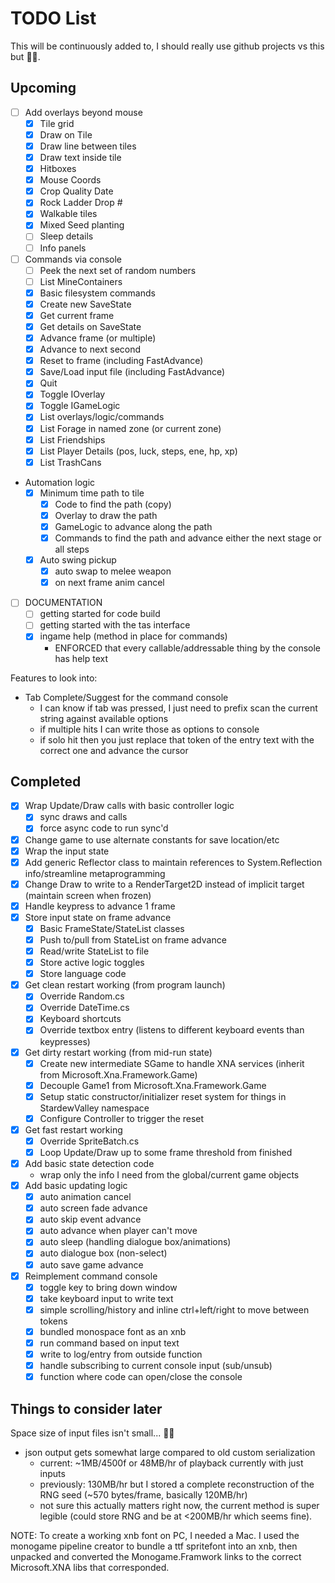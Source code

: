 # TODO List 

This will be continuously added to, I should really use github projects vs this but :man_shrugging:.

## Upcoming

- [ ] Add overlays beyond mouse
    - [X] Tile grid
    - [X] Draw on Tile
    - [X] Draw line between tiles
    - [X] Draw text inside tile
    - [X] Hitboxes
    - [X] Mouse Coords
    - [X] Crop Quality Date
    - [X] Rock Ladder Drop #
    - [X] Walkable tiles
    - [X] Mixed Seed planting
    - [ ] Sleep details
    - [ ] Info panels
- [ ] Commands via console
    - [ ] Peek the next set of random numbers
    - [ ] List MineContainers
    - [X] Basic filesystem commands
    - [X] Create new SaveState
    - [X] Get current frame
    - [X] Get details on SaveState
    - [X] Advance frame (or multiple)
    - [X] Advance to next second
    - [X] Reset to frame (including FastAdvance)
    - [X] Save/Load input file (including FastAdvance)
    - [X] Quit
    - [X] Toggle IOverlay
    - [X] Toggle IGameLogic
    - [X] List overlays/logic/commands
    - [X] List Forage in named zone (or current zone)
    - [X] List Friendships
    - [X] List Player Details (pos, luck, steps, ene, hp, xp)
    - [X] List TrashCans
- Automation logic
    - [X] Minimum time path to tile
        - [X] Code to find the path (copy)
        - [X] Overlay to draw the path
        - [X] GameLogic to advance along the path
        - [X] Commands to find the path and advance either the next stage or all steps
    - [X] Auto swing pickup
        - [X] auto swap to melee weapon
        - [X] on next frame anim cancel
- [ ] DOCUMENTATION
    - [ ] getting started for code build
    - [ ] getting started with the tas interface
    - [X] ingame help (method in place for commands)
        - ENFORCED that every callable/addressable thing by the console has help text

Features to look into:
- Tab Complete/Suggest for the command console
    - I can know if tab was pressed, I just need to prefix scan the current string against available options
    - if multiple hits I can write those as options to console
    - if solo hit then you just replace that token of the entry text with the correct one and advance the cursor


## Completed

- [X] Wrap Update/Draw calls with basic controller logic
    - [X] sync draws and calls
    - [X] force async code to run sync'd
- [X] Change game to use alternate constants for save location/etc
- [X] Wrap the input state
- [X] Add generic Reflector class to maintain references to System.Reflection info/streamline metaprogramming
- [X] Change Draw to write to a RenderTarget2D instead of implicit target (maintain screen when frozen)
- [X] Handle keypress to advance 1 frame
- [X] Store input state on frame advance
    - [X] Basic FrameState/StateList classes
    - [X] Push to/pull from StateList on frame advance
    - [X] Read/write StateList to file
    - [X] Store active logic toggles
    - [X] Store language code
- [X] Get clean restart working (from program launch)
    - [X] Override Random.cs
    - [X] Override DateTime.cs
    - [X] Keyboard shortcuts
    - [X] Override textbox entry (listens to different keyboard events than keypresses)
- [X] Get dirty restart working (from mid-run state)
    - [X] Create new intermediate SGame to handle XNA services (inherit from Microsoft.Xna.Framework.Game)
    - [X] Decouple Game1 from Microsoft.Xna.Framework.Game
    - [X] Setup static constructor/initializer reset system for things in StardewValley namespace
    - [X] Configure Controller to trigger the reset
- [X] Get fast restart working
    - [X] Override SpriteBatch.cs
    - [X] Loop Update/Draw up to some frame threshold from finished
- [X] Add basic state detection code
    - wrap only the info I need from the global/current game objects
- [X] Add basic updating logic
    - [X] auto animation cancel
    - [X] auto screen fade advance
    - [X] auto skip event advance
    - [X] auto advance when player can't move
    - [X] auto sleep (handling dialogue box/animations)
    - [X] auto dialogue box (non-select)
    - [X] auto save game advance
- [X] Reimplement command console
    - [X] toggle key to bring down window
    - [X] take keyboard input to write text
    - [X] simple scrolling/history and inline ctrl+left/right to move between tokens
    - [X] bundled monospace font as an xnb
    - [X] run command based on input text
    - [X] write to log/entry from outside function
    - [X] handle subscribing to current console input (sub/unsub)
    - [X] function where code can open/close the console

## Things to consider later

Space size of input files isn't small... :man_shrugging:

- json output gets somewhat large compared to old custom serialization 
    - current: ~1MB/4500f or 48MB/hr of playback currently with just inputs
    - previously: 130MB/hr but I stored a complete reconstruction of the RNG seed (~570 bytes/frame, basically 120MB/hr)
    - not sure this actually matters right now, the current method is super legible (could store RNG and be at <200MB/hr which seems fine).


NOTE: To create a working xnb font on PC, I needed a Mac. I used the monogame pipeline creator to bundle a ttf spritefont into an xnb, then unpacked and converted the Monogame.Framwork links to the correct Microsoft.XNA libs that corresponded.